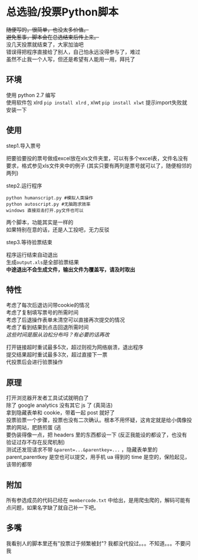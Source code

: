 # 总选验/投票Python脚本  
~~随便写的，很简单，也没太多价值。~~  
~~避免惹事，脚本会在总选结束后传上来。~~  
没几天投票就结束了，大家加油吧  
错误得把程序直接给了别人，自己怕永远没得参与了，难过  
虽然不止我一个人写，但还是希望有人能用一用，拜托了  

## 环境  
使用 python 2.7 编写  
使用软件包 xlrd ```pip install xlrd``` , xlwt ```pip install xlwt``` 提示import失败就安装一下  

## 使用  
step1.导入票号  
  
把要验要投的票号做成excel放在xls文件夹里，可以有多个excel表，文件名没有要求，格式参见xls文件夹中的例子 (其实只要有两列是票号就可以了，随便相邻的两列)  
  
step2.运行程序  
```
python humanscript.py #模拟人类操作 
python autoscript.py #无脑跑求效率
windows 直接双击打开.py文件也可以
```  
两个脚本，功能其实是一样的  
如果特别在意的话，还是人工投吧，无力反驳  
  
step3.等待验票结束  
  
程序运行结束自动退出  
生成```output.xls```是全部验票结果  
**中途退出不会生成文件，输出文件为覆盖写，请及时取出**  

## 特性
考虑了每次后退访问带cookie的情况   
考虑了复制填写票号的所需时间    
考虑了后退操作表单未清空可以直接再次提交的情况  
考虑了看到结果到点击回退所需时间  
*这些时间是服从泊松分布吗？有必要的话再改*  

打开链接超时重试最多5次，超过则视为网络崩溃，退出程序  
提交结果超时重试最多3次，超过直接下一票  
代投票后会进行验票操作  

## 原理  
打开浏览器开发者工具试试就明白了  
除了 google analytics 没有其它 js 了 (真简洁)  
拿到隐藏表单和 cookie，带着一起 post 就好了  
投票验票一个步骤，投票也没有二次确认。根本不用怀疑，这肯定就是给小偶像投票的网站，肥肠煎蛋 (逃  
要伪装得像一点，把 headers 里的东西都设一下 (反正我能设的都设了，也没有验证过存不存在反爬机制)  
测试还发现请求不带 ```&parent=...&parentkey=...``` ，隐藏表单里的 parent,parentkey 是空也可以提交，用手机 ua 得到的 time 是空的，保险起见，该带的都带

## 附加
所有参选成员的代码已经在 ```membercode.txt``` 中给出，是用爬虫爬的，解码可能有点问题，如果名字缺了就自己补一下吧。
 
## 多嘴
我看别人的脚本里还有"投票过于频繁被封"? 我都没代投过。。。不知道。。。不要问我 